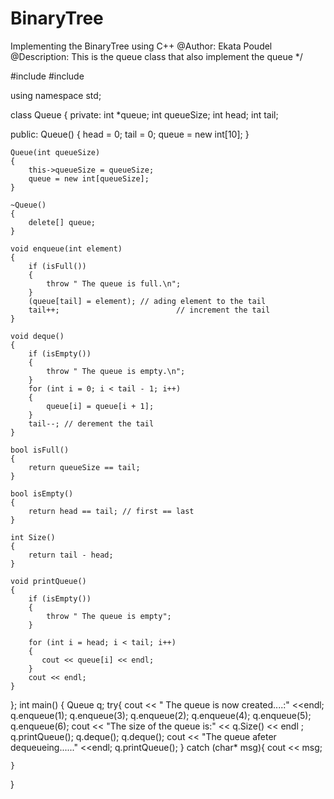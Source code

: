 # BinaryTree
Implementing the BinaryTree using C++
@Author: Ekata Poudel
@Description: This is the queue class that also implement the queue
*/





#include <iostream>
#include <array>

using namespace std;

class Queue
{
private:
    int *queue;
    int queueSize;
    int head;
    int tail;

public:
    Queue()
    {
        head = 0;
        tail = 0;
        queue = new int[10];
    }

    Queue(int queueSize)
    {
        this->queueSize = queueSize;
        queue = new int[queueSize];
    }

    ~Queue()
    {
        delete[] queue;
    }

    void enqueue(int element)
    {
        if (isFull())
        {
            throw " The queue is full.\n";
        }
        (queue[tail] = element); // ading element to the tail
        tail++;                          // increment the tail
    }

    void deque()
    {
        if (isEmpty())
        {
            throw " The queue is empty.\n";
        }
        for (int i = 0; i < tail - 1; i++)
        {
            queue[i] = queue[i + 1];
        }
        tail--; // derement the tail
    }

    bool isFull()
    {
        return queueSize == tail;
    }

    bool isEmpty()
    {
        return head == tail; // first == last
    }

    int Size()
    {
        return tail - head;
    }

    void printQueue()
    {
        if (isEmpty())
        {
            throw " The queue is empty";
        }

        for (int i = head; i < tail; i++)
        {
           cout << queue[i] << endl;
        }
        cout << endl;
    }
};
int main()
{
    Queue q;
    try{
    cout << " The queue is now created....:" <<endl;
    q.enqueue(1);
    q.enqueue(3);
    q.enqueue(2);
    q.enqueue(4);
    q.enqueue(5);
    q.enqueue(6);
    cout << "The size of the queue is:" << q.Size() << endl ;
    q.printQueue();
    q.deque();
    q.deque();
    cout << "The queue afeter dequeueing......" <<endl;
    q.printQueue();
    } catch (char* msg){
        cout << msg;

    }

}
